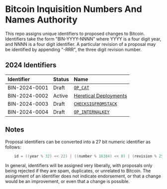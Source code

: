 # Bitcoin Inquisition Numbers And Names Authority

This repo assigns unique identifiers to proposed changes to Bitcoin.
Identifiers take the form "BIN-YYYY-NNNN" where YYYY is a four digit year,
and NNNN is a four digit identifier. A particular revision of a proposal
may be identified by appending "-RRR", the three digit revision number.

## 2024 Identifiers

| Identifier    | Status     | Name
|:--------------|:-----------|:-----
| BIN-2024-0001 | Draft      | [`OP_CAT`](2024/BIN-2024-0001.md)
| BIN-2024-0002 | Active     | [Heretical Deployments](2024/BIN-2024-0002.md)
| BIN-2024-0003 | Draft      | [`CHECKSIGFROMSTACK`](2024/BIN-2024-0003.md)
| BIN-2024-0004 | Draft      | [`OP_INTERNALKEY`](2024/BIN-2024-0004.md)

## Notes

Proposal identifiers can be converted into a 27 bit numeric identifier as follows:

```c
    id = ((year % 32) << 22) | ((number % 16384) << 8) | (revision % 256)
```

In general, identifiers will be assigned very liberally, with proposals
only being rejected if they are spam, duplicates, or unrelated to
Bitcoin. The assignment of an identifier does not indicate endorsement, or
that a change would be an improvement, or even that a change is possible.
